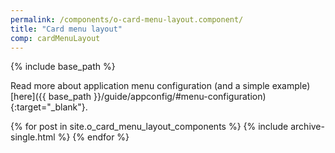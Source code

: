 ```yaml
---
permalink: /components/o-card-menu-layout.component/
title: "Card menu layout"
comp: cardMenuLayout
---
```


{% include base_path %}

Read more about application menu configuration (and a simple example) [here]({{ base_path }}/guide/appconfig/#menu-configuration){:target="_blank"}.

{% for post in site.o_card_menu_layout_components %}
  {% include archive-single.html %}
{% endfor %}
